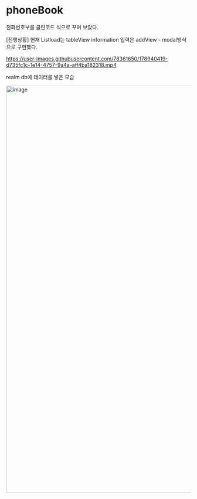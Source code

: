 # phoneBook
전화번호부를 클린코드 식으로 꾸며 보았다.


[진행상황]
현재
Listload는 tableView
information 입력은 addView - modal방식으로 구현했다.



https://user-images.githubusercontent.com/78361650/178940419-d735fc1c-1e14-4757-9a4a-aff4ba182318.mp4

realm db에 데이터를 넣은 모습

<img width="1111" alt="image" src="https://user-images.githubusercontent.com/78361650/179462955-5385d0ac-6c9a-4b67-b5ca-42c1757bb6c1.png">
